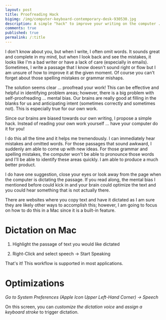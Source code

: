 ```yaml
---
layout: post
title: Proofreading Hack
bigimg: /img/computer-keyboard-contemporary-desk-930530.jpg
description: A simple "hack" to improve your writing on the computer ... computer dictation, aka "text to speech," is the name of the game.
comments: true
published: true
permalink: /:title
---
```


I don't know about you, but when I write, I often omit words.  It sounds great and complete in my mind, but when I look back and see the mistakes, it looks like I'm a bad writer or have a lack of care (especially in emails).  Sometimes, I write a passage that I know doesn't sound right or flow but I am unsure of how to improve it at the given moment.  Of course you can't forget about those spelling mistakes or grammar mishaps.

The solution seems clear ... proofread your work!  This can be effective and helpful in identifying problem areas; however, there is a big problem with self-proofreading ... mental bias.  Our brains are really good at filling in the blanks for us and anticipating intent (sometimes correctly and sometimes not).  This is especially true for our own work.

Since our brains are biased towards our own writing, I propose a simple hack.  Instead of reading your own work yourself ... have your computer do it for you!

I do this all the time and it helps me tremendously.  I can immediately hear mistakes and omitted words.  For those passages that sound awkward, I suddenly am able to come up with new ideas.  For those grammar and spelling mistakes, the computer won't be able to pronounce those words and I'll be able to identify these areas quickly.  I am able to produce a much better product.

I do have one suggestion, close your eyes or look away from the page when the computer is dictating the passage.  If you read along, the mental bias I mentioned before could kick in and your brain could optimize the text and you could hear something that is not actually there.
 
There are websites where you copy text and have it dictated as I am sure they are likely other ways to accomplish this; however, I am going to focus on how to do this in a Mac since it is a built-in feature.

# Dictation on Mac
1. Highlight the passage of text you would like dictated

1. Right-Click and select speech -> Start Speaking

That's it!  This workflow is supported in most applications.  
# Optimizations
_Go to System Preferences (Apple Icon Upper Left-Hand Corner) -> Speech_

On this screen, you can *customize the dictation voice* and *assign a keyboard stroke* to trigger dictation.
